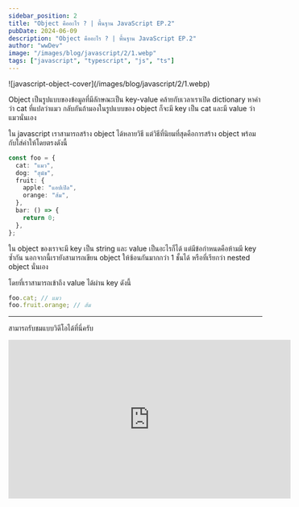 ```yaml
---
sidebar_position: 2
title: "Object คืออะไร ? | พื้นฐาน JavaScript EP.2"
pubDate: 2024-06-09
description: "Object คืออะไร ? | พื้นฐาน JavaScript EP.2"
author: "wwDev"
image: "/images/blog/javascript/2/1.webp"
tags: ["javascript", "typescript", "js", "ts"]
---
```


<div class="coverWrapper">
![javascript-object-cover](/images/blog/javascript/2/1.webp)
</div>

Object เป็นรูปแบบของข้อมูลที่มีลักษณะเป็น key-value คล้ายกับเวลาเราเปิด dictionary หาคำว่า cat ที่แปลว่าแมว กลับกันถ้ามองในรูปแบบของ object ก็จะมี key เป็น cat และมี value ว่าแมวนั่นเอง

ใน javascript เราสามารถสร้าง object ได้หลายวิธี แต่วิธีที่นิยมที่สุดคือการสร้าง object พร้อมกับใส่ค่าให้โดยตรงดังนี้

```typescript
const foo = {
  cat: "แมว",
  dog: "สุนัข",
  fruit: {
    apple: "แอปเปิล",
    orange: "ส้ม",
  },
  bar: () => {
    return 0;
  },
};
```

ใน object ของเราจะมี key เป็น string และ value เป็นอะไรก็ได้ แต่มีข้อกำหนดคือห้ามมี key ซ้ำกัน นอกจากนี้เรายังสามารถเขียน object ให้ซ้อนกันมากกว่า 1 ชั้นได้ หรือที่เรียกว่า nested object นั่นเอง

โดยที่เราสามารถเข้าถึง value ได้ผ่าน key ดังนี้

```typescript
foo.cat; // แมว
foo.fruit.orange; // ส้ม
```

---

สามารถรับชมแบบวิดีโอได้ที่นี่ครับ

<div class="videoWrapper">
<iframe width="560" height="315" src="https://www.youtube.com/embed/CiXcBARh5BE?si=WdHjPdBnTx_prH1z" title="YouTube video player" frameborder="0" allow="accelerometer; autoplay; clipboard-write; encrypted-media; gyroscope; picture-in-picture; web-share" referrerpolicy="strict-origin-when-cross-origin" allowfullscreen></iframe>
</div>
